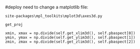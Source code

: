 #deploy
need to change a matplotlib file:
```
site-packages\mpl_toolkits\mplot3d\axes3d.py
```

```
get_proj
```

```
xmin, xmax = np.divide(self.get_xlim3d(), self.pbaspect[0])
ymin, ymax = np.divide(self.get_ylim3d(), self.pbaspect[1])
zmin, zmax = np.divide(self.get_zlim3d(), self.pbaspect[2])
```